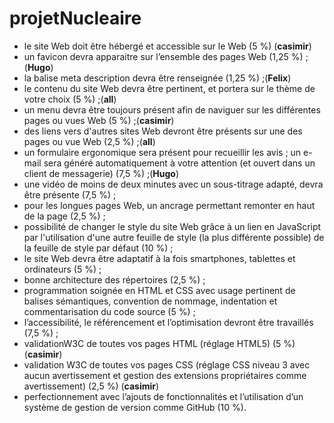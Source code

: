 # projetNucleaire
- le site Web doit être hébergé et accessible sur le Web (5 %) (**casimir**)
- un favicon devra apparaitre sur l’ensemble des pages Web (1,25 %) ;(**Hugo**)
- la balise meta description devra être renseignée (1,25 %) ;(**Felix**)
- le contenu du site Web devra être pertinent, et portera sur le thème de votre choix (5 %) ;(**all**)
- un menu devra être toujours présent afin de naviguer sur les différentes pages ou vues Web (5 %) ;(**casimir**)
- des liens vers d'autres sites Web devront être présents sur une des pages ou vue Web (2,5 %) ;(**all**)
- un formulaire ergonomique sera présent pour recueillir les avis ; un e-mail sera généré automatiquement à votre attention (et ouvert dans un client de messagerie) (7,5 %) ;(**Hugo**)
- une vidéo de moins de deux minutes avec un sous-titrage adapté, devra être présente (7,5 %) ;
- pour les longues pages Web, un ancrage permettant remonter en haut de la page (2,5 %) ;
- possibilité de changer le style du site Web grâce à un lien en JavaScript par l'utilisation d'une autre feuille de style (la plus différente possible) de la feuille de style par défaut (10 %) ;
- le site Web devra être adaptatif à la fois smartphones, tablettes et ordinateurs (5 %) ;
- bonne architecture des répertoires (2,5 %) ;
- programmation soignée en HTML et CSS avec usage pertinent de balises sémantiques, convention de nommage, indentation et commentarisation du code source (5 %) ;
- l’accessibilité, le référencement et l’optimisation devront être travaillés (7,5 %) ;
- validationW3C de toutes vos pages HTML (réglage HTML5) (5 %) (**casimir**)
- validation W3C de toutes vos pages CSS (réglage CSS niveau 3 avec aucun avertissement et gestion des extensions propriétaires comme avertissement) (2,5 %) (**casimir**)
- perfectionnement avec l’ajouts de fonctionnalités et l’utilisation d’un système de gestion de version comme GitHub (10 %).
